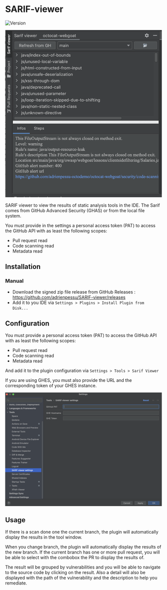 # SARIF-viewer

![Version](https://img.shields.io/jetbrains/plugin/v/23159-sarif-viewer)

<img alt="docs/vuln_tree.png" width="640" src="docs/vuln_tree.png"/>

<!-- Plugin description -->

SARIF viewer to view the results of static analysis tools in the IDE.
The Sarif comes from GitHub Advanced Security (GHAS) or from the local file system.

You must provide in the settings a personal access token (PAT) to access the GitHub API with as least the following scopes:
- Pull request read
- Code scanning read
- Metadata read


<!-- Plugin description end -->

## Installation

### Manual

- Download the signed zip file release from GitHub Releases : https://github.com/adrienpessu/SARIF-viewer/releases
- Add it to you IDE via `Settings > Plugins > Install Plugin from Disk...`

## Configuration

You must provide a personal access token (PAT) to access the GitHub API with as least the following scopes:
- Pull request read
- Code scanning read
- Metadata read

And add it to the plugin configuration via `Settings > Tools > Sarif Viewer`

If you are using GHES, you must also provide the URL and the corresponding token of your GHES instance.

<img alt="docs/settings.png" width="640" src="docs/settings.png"/>

## Usage

If there is a scan done one the current branch, the plugin will automatically display the results in the tool window.

When you change branch, the plugin will automatically display the results of the new branch.
If the current branch has one or more pull request, you will be able to select with the combobox the PR to display the results of.

The result will be grouped by vulnerabilities and you will be able to navigate to the source code by clicking on the result. Also a detail will also be displayed with the path of the vulnerability and the description to help you remediate.

